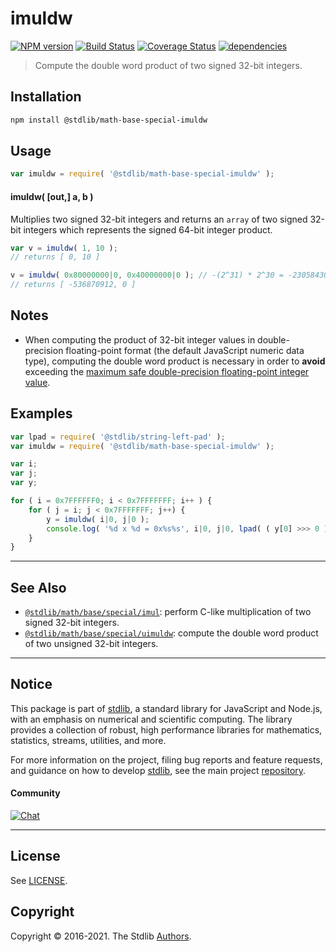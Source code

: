 <!--

@license Apache-2.0

Copyright (c) 2018 The Stdlib Authors.

Licensed under the Apache License, Version 2.0 (the "License");
you may not use this file except in compliance with the License.
You may obtain a copy of the License at

   http://www.apache.org/licenses/LICENSE-2.0

Unless required by applicable law or agreed to in writing, software
distributed under the License is distributed on an "AS IS" BASIS,
WITHOUT WARRANTIES OR CONDITIONS OF ANY KIND, either express or implied.
See the License for the specific language governing permissions and
limitations under the License.

-->

# imuldw

[![NPM version][npm-image]][npm-url] [![Build Status][test-image]][test-url] [![Coverage Status][coverage-image]][coverage-url] [![dependencies][dependencies-image]][dependencies-url]

> Compute the double word product of two signed 32-bit integers.

<section class="intro">

</section>

<!-- /.intro -->

<section class="installation">

## Installation

```bash
npm install @stdlib/math-base-special-imuldw
```

</section>

<section class="usage">

## Usage

```javascript
var imuldw = require( '@stdlib/math-base-special-imuldw' );
```

#### imuldw( \[out,] a, b )

Multiplies two signed 32-bit integers and returns an `array` of two signed 32-bit integers which represents the signed 64-bit integer product.

```javascript
var v = imuldw( 1, 10 );
// returns [ 0, 10 ]

v = imuldw( 0x80000000|0, 0x40000000|0 ); // -(2^31) * 2^30 = -2305843009213694000 => 32-bit integer overflow
// returns [ -536870912, 0 ]
```

</section>

<!-- /.usage -->

<section class="notes">

## Notes

-   When computing the product of 32-bit integer values in double-precision floating-point format (the default JavaScript numeric data type), computing the double word product is necessary in order to **avoid** exceeding the [maximum safe double-precision floating-point integer value][@stdlib/constants/float64/max-safe-integer].

</section>

<!-- /.notes -->

<section class="examples">

## Examples

<!-- eslint no-undef: "error" -->

```javascript
var lpad = require( '@stdlib/string-left-pad' );
var imuldw = require( '@stdlib/math-base-special-imuldw' );

var i;
var j;
var y;

for ( i = 0x7FFFFFF0; i < 0x7FFFFFFF; i++ ) {
    for ( j = i; j < 0x7FFFFFFF; j++) {
        y = imuldw( i|0, j|0 );
        console.log( '%d x %d = 0x%s%s', i|0, j|0, lpad( ( y[0] >>> 0 ).toString( 16 ), 8, '0'), lpad( ( y[1] >>> 0 ).toString( 16 ), 8, '0' ) );
    }
}
```

</section>

<!-- /.examples -->

<!-- Section for related `stdlib` packages. Do not manually edit this section, as it is automatically populated. -->

<section class="related">

* * *

## See Also

-   [`@stdlib/math/base/special/imul`][@stdlib/math/base/special/imul]: perform C-like multiplication of two signed 32-bit integers.
-   [`@stdlib/math/base/special/uimuldw`][@stdlib/math/base/special/uimuldw]: compute the double word product of two unsigned 32-bit integers.

</section>

<!-- /.related -->

<!-- Section for all links. Make sure to keep an empty line after the `section` element and another before the `/section` close. -->


<section class="main-repo" >

* * *

## Notice

This package is part of [stdlib][stdlib], a standard library for JavaScript and Node.js, with an emphasis on numerical and scientific computing. The library provides a collection of robust, high performance libraries for mathematics, statistics, streams, utilities, and more.

For more information on the project, filing bug reports and feature requests, and guidance on how to develop [stdlib][stdlib], see the main project [repository][stdlib].

#### Community

[![Chat][chat-image]][chat-url]

---

## License

See [LICENSE][stdlib-license].


## Copyright

Copyright &copy; 2016-2021. The Stdlib [Authors][stdlib-authors].

</section>

<!-- /.stdlib -->

<!-- Section for all links. Make sure to keep an empty line after the `section` element and another before the `/section` close. -->

<section class="links">

[npm-image]: http://img.shields.io/npm/v/@stdlib/math-base-special-imuldw.svg
[npm-url]: https://npmjs.org/package/@stdlib/math-base-special-imuldw

[test-image]: https://github.com/stdlib-js/math-base-special-imuldw/actions/workflows/test.yml/badge.svg
[test-url]: https://github.com/stdlib-js/math-base-special-imuldw/actions/workflows/test.yml

[coverage-image]: https://img.shields.io/codecov/c/github/stdlib-js/math-base-special-imuldw/main.svg
[coverage-url]: https://codecov.io/github/stdlib-js/math-base-special-imuldw?branch=main

[dependencies-image]: https://img.shields.io/david/stdlib-js/math-base-special-imuldw.svg
[dependencies-url]: https://david-dm.org/stdlib-js/math-base-special-imuldw/main

[chat-image]: https://img.shields.io/gitter/room/stdlib-js/stdlib.svg
[chat-url]: https://gitter.im/stdlib-js/stdlib/

[stdlib]: https://github.com/stdlib-js/stdlib

[stdlib-authors]: https://github.com/stdlib-js/stdlib/graphs/contributors

[stdlib-license]: https://raw.githubusercontent.com/stdlib-js/math-base-special-imuldw/main/LICENSE

[@stdlib/constants/float64/max-safe-integer]: https://github.com/stdlib-js/constants-float64-max-safe-integer

<!-- <related-links> -->

[@stdlib/math/base/special/imul]: https://github.com/stdlib-js/math-base-special-imul

[@stdlib/math/base/special/uimuldw]: https://github.com/stdlib-js/math-base-special-uimuldw

<!-- </related-links> -->

</section>

<!-- /.links -->

